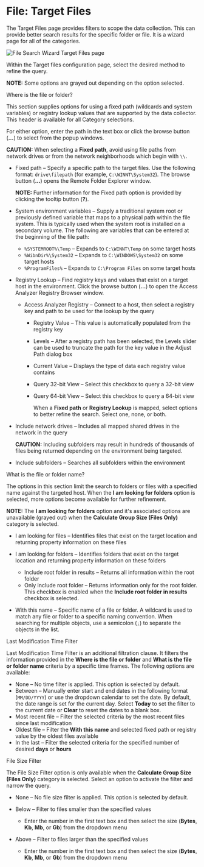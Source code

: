# File: Target Files

The Target Files page provides filters to scope the data collection. This can provide better search results for the specific folder or file. It is a wizard page for all of the categories.

![File Search Wizard Target Files page](/img/product_docs/accessanalyzer/enterpriseauditor/admin/datacollector/inifile/targetfiles.png)

Within the Target files configuration page, select the desired method to refine the query.

__NOTE:__ Some options are grayed out depending on the option selected.

Where is the file or folder?

This section supplies options for using a fixed path (wildcards and system variables) or registry lookup values that are supported by the data collector. This header is available for all Category selections.

For either option, enter the path in the text box or click the browse button (__…__) to select from the popup windows.

__CAUTION:__ When selecting a __Fixed path__, avoid using file paths from network drives or from the network neighborhoods which begin with ```\\```.

- Fixed path – Specify a specific path to the target files. Use the following format: ```drive\filepath``` (for example, ```C:\WINNT\System32```). The browse button (__…__) opens the Remote Folder Explorer window.

  __NOTE:__ Further information for the Fixed path option is provided by clicking the tooltip button (__?__).

- System environment variables – Supply a traditional system root or previously defined variable that maps to a physical path within the file system. This is typically used when the system root is installed on a secondary volume. The following are variables that can be entered at the beginning of the file path:

  - ```%SYSTEMROOT%\Temp``` – Expands to ```C:\WINNT\Temp``` on some target hosts
  - ```%WibnDir%\System32``` – Expands to ```C:\WINDOWS\System32``` on some target hosts
  - ```%ProgramFiles%``` – Expands to ```C:\Program Files``` on some target hosts

- Registry Lookup – Find registry keys and values that exist on a target host in the environment. Click the browse button (__…__) to open the Access Analyzer Registry Browser window.

  - Access Analyzer Registry – Connect to a host, then select a registry key and path to be used for the lookup by the query

    - Registry Value – This value is automatically populated from the registry key
    - Levels – After a registry path has been selected, the Levels slider can be used to truncate the path for the key value in the Adjust Path dialog box
    - Current Value – Displays the type of data each registry value contains
    - Query 32-bit View – Select this checkbox to query a 32-bit view
    - Query 64-bit View – Select this checkbox to query a 64-bit view

      When a __Fixed path__ or __Registry Lookup__ is mapped, select options to better refine the search. Select one, none, or both.
- Include network drives – Includes all mapped shared drives in the network in the query

  __CAUTION:__ Including subfolders may result in hundreds of thousands of files being returned depending on the environment being targeted.
- Include subfolders – Searches all subfolders within the environment

What is the file or folder name?

The options in this section limit the search to folders or files with a specified name against the targeted host. When the __I am looking for folders__ option is selected, more options become available for further refinement.

__NOTE:__ The __I am looking for folders__ option and it's associated options are unavailable (grayed out) when the __Calculate Group Size (Files Only)__ category is selected.

- I am looking for files – Identifies files that exist on the target location and returning property information on these files
- I am looking for folders – Identifies folders that exist on the target location and returning property information on these folders

  - Include root folder in results – Returns all information within the root folder
  - Only include root folder – Returns information only for the root folder. This checkbox is enabled when the __Include root folder in results__ checkbox is selected.
- With this name – Specific name of a file or folder. A wildcard is used to match any file or folder to a specific naming convention. When searching for multiple objects, use a semicolon (```;```) to separate the objects in the list.

Last Modification Time Filter

Last Modification Time Filter is an additional filtration clause. It filters the information provided in the __Where is the file or folder__ and __What is the file or folder name__ criteria by a specific time frames. The following options are available:

- None – No time filter is applied. This option is selected by default.
- Between – Manually enter start and end dates in the following format (```MM/DD/YYYY```) or use the dropdown calendar to set the date. By default, the date range is set for the current day. Select __Today__ to set the filter to the current date or __Clear__ to reset the dates to a blank box.
- Most recent file – Filter the selected criteria by the most recent files since last modification
- Oldest file – Filter the __With this name__ and selected fixed path or registry value by the oldest files available
- In the last – Filter the selected criteria for the specified number of desired __days__ or __hours__

File Size Filter

The File Size Filter option is only available when the __Calculate Group Size (Files Only)__ category is selected. Select an option to activate the filter and narrow the query.

- None – No file size filter is applied. This option is selected by default.
- Below – Filter to files smaller than the specified values

  - Enter the number in the first text box and then select the size (__Bytes__, __Kb__, __Mb__, or __Gb__) from the dropdown menu
- Above – Filter to files larger than the specified values

  - Enter the number in the first text box and then select the size (__Bytes__, __Kb__, __Mb__, or __Gb__) from the dropdown menu
